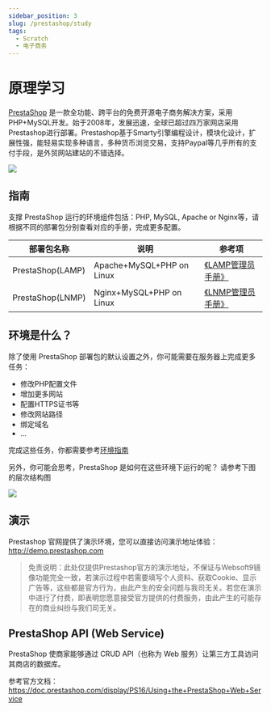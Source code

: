 ```yaml
---
sidebar_position: 3
slug: /prestashop/study
tags:
  - Scratch
  - 电子商务
---
```


# 原理学习

[PrestaShop](https://prestashop.com) 是一款全功能、跨平台的免费开源电子商务解决方案，采用PHP+MySQL开发。始于2008年，发展迅速，全球已超过四万家网店采用Prestashop进行部署。Prestashop基于Smarty引擎编程设计，模块化设计，扩展性强，能轻易实现多种语言，多种货币浏览交易，支持Paypal等几乎所有的支付手段，是外贸网站建站的不错选择。

![](https://libs.websoft9.com/Websoft9/DocsPicture/zh/prestashop/pretashopui-websoft9.png)

## 指南

支撑 PrestaShop 运行的环境组件包括：PHP, MySQL, Apache or Nginx等，请根据不同的部署包分别查看对应的手册，完成更多配置。

| 部署包名称 | 说明| 参考项 |
| --- | --- | --- |
| PrestaShop(LAMP) | Apache+MySQL+PHP on Linux | [《LAMP管理员手册》](https://support.websoft9.com/docs/lamp/zh) |
| PrestaShop(LNMP)| Nginx+MySQL+PHP on Linux |[《LNMP管理员手册》](https://support.websoft9.com/docs/lnmp/zh)|

## 环境是什么？

除了使用 PrestaShop 部署包的默认设置之外，你可能需要在服务器上完成更多任务：

- 修改PHP配置文件
- 增加更多网站
- 配置HTTPS证书等
- 修改网站路径
- 绑定域名
- ...

完成这些任务，你都需要参考[环境指南](/zh/admin-runtime.md#指南)  

另外，你可能会思考，PrestaShop 是如何在这些环境下运行的呢？ 请参考下图的层次结构图

![](https://libs.websoft9.com/Websoft9/DocsPicture/zh/wamp/php-infra-websoft9.png)

## 演示

Prestashop 官网提供了演示环境，您可以直接访问演示地址体验：http://demo.prestashop.com

> 免责说明：此处仅提供Prestashop官方的演示地址，不保证与Websoft9镜像功能完全一致，若演示过程中若需要填写个人资料、获取Cookie、显示广告等，这些都是官方行为，由此产生的安全问题与我司无关。若您在演示中进行了付费，即表明您愿意接受官方提供的付费服务，由此产生的可能存在的商业纠纷与我们司无关。

## PrestaShop API (Web Service)

PrestaShop 使商家能够通过 CRUD API（也称为 Web 服务）让第三方工具访问其商店的数据库。

参考官方文档：https://doc.prestashop.com/display/PS16/Using+the+PrestaShop+Web+Service